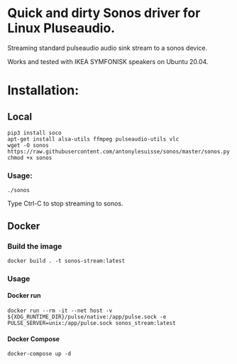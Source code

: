 # Quick and dirty Sonos driver for Linux Pluseaudio.

Streaming standard pulseaudio audio sink stream to a sonos device.

Works and tested with IKEA SYMFONISK speakers on Ubuntu 20.04.

# Installation:

## Local
    pip3 install soco
    apt-get install alsa-utils ffmpeg pulseaudio-utils vlc
    wget -O sonos https://raw.githubusercontent.com/antonylesuisse/sonos/master/sonos.py
    chmod +x sonos

### Usage:

    ./sonos

Type Ctrl-C to stop streaming to sonos.


## Docker

### Build the image

    docker build . -t sonos-stream:latest

### Usage

#### Docker run

    docker run --rm -it --net host -v ${XDG_RUNTIME_DIR}/pulse/native:/app/pulse.sock -e PULSE_SERVER=unix:/app/pulse.sock sonos_stream:latest

#### Docker Compose

    docker-compose up -d
